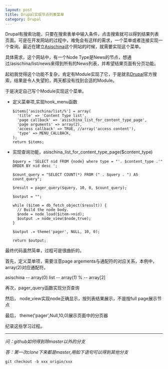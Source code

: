 ```yaml
---
layout: post
title: Drupal实现节点列表菜单
category: Drupal
---
```



Drupal有搜索功能，只要在搜索表单中输入条件，点击搜索就可以得到结果列表页面。可是在开发网站的过程中，难免会有这样的需求，一个菜单或者连接实现一个查询。最近在建立[Asischina](http://www.asischia.com)这个网站的时候，就需要实现这个菜单。


具体需求，这个网站中，有一个Node Type是News的节点，想通过/asischina/list/news来得到所有的News列表，并希望结果页面有分页功能。

起初我觉得这个功能不复杂，肯定有Module实现了它，于是就去[Drupal](http://www.drupal.org)官方搜索，结果是令人失望的，两天都没有找到合适的Module。

于是决定自己写个Module实现这个菜单。

+ 定义菜单项,实现hook_menu函数

    
      $items['asischina/list/%'] = array(
    	'title' => 'Content Type list',
    	'page callback' => 'asischina_list_for_content_type_page',
    	'page arguments' => array(2),
    	'access callback' => TRUE, //array('access content'),
    	'type' => MENU_CALLBACK,
  	  );
      return $items;


+ 实现查询功能，asischina_list_for_content_type_page($content_type)


      $query = 'SELECT nid FROM {node} where type = "'. $content_type .'" ORDER BY nid desc ';

      $count_query = "SELECT COUNT(*) FROM (" . $query . ") AS count_query";
      
      $result = pager_query($query, 10, 0, $count_query);

      $output = "";
      
      while ($item = db_fetch_object($result)) {		
	    // Build the node body.
        $node = node_load($item->nid);
        $output .= node_view($node,true);
  	  }

      $output .= theme('pager', NULL, 10, 0);
	
      return $output;



最终代码虽然简单，过程可是很曲折的。

首先，定义菜单项，需要注意page argements与通配符的对应关系，本例中，array(2)对应通配符。

asischina  -- array(0)
list -- array(1)
% -- array[2]

再次，pager_query函数实现分页查询

然后， node_view实现node正确显示，按列表结果展示，不是按full page展示节点

最后， theme('pager',Null,10,0)展示页面中的分页器

纪录这些学习过程。

* * *

*问：github如何得到除master以外的分支*

*答：第一次clone下来都是master,用如下语句可以得到其他分支*

`git checkout -b xxx origin/xxx`




